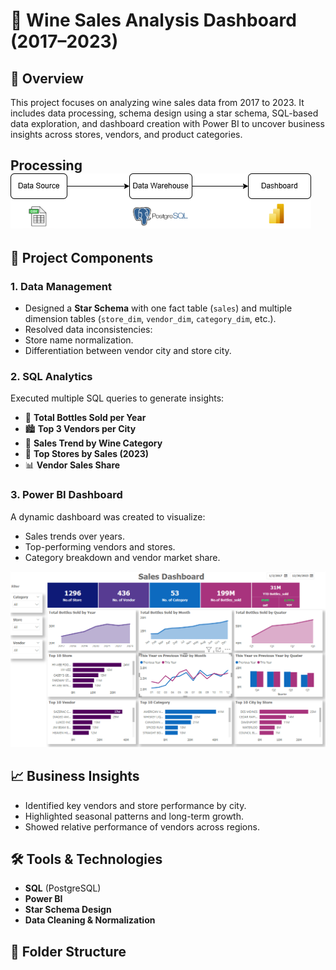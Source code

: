 # 🍷 Wine Sales Analysis Dashboard (2017–2023)

## 📌 Overview
This project focuses on analyzing wine sales data from 2017 to 2023. It includes data processing, schema design using a star schema, SQL-based data exploration, and dashboard creation with Power BI to uncover business insights across stores, vendors, and product categories.


## Processing ![Dashboard Preview](https://github.com/PhungThien63f/WineSalesProject/blob/main/Intro.png)

## 🧩 Project Components

### 1. **Data Management**
- Designed a **Star Schema** with one fact table (`sales`) and multiple dimension tables (`store_dim`, `vendor_dim`, `category_dim`, etc.).
- Resolved data inconsistencies:
- Store name normalization.
- Differentiation between vendor city and store city.

### 2. **SQL Analytics**
Executed multiple SQL queries to generate insights:

- 📅 **Total Bottles Sold per Year**  
- 🏙️ **Top 3 Vendors per City**  
- 🍾 **Sales Trend by Wine Category**  
- 🏬 **Top Stores by Sales (2023)**  
- 📊 **Vendor Sales Share**

### 3. **Power BI Dashboard**
A dynamic dashboard was created to visualize:
- Sales trends over years.
- Top-performing vendors and stores.
- Category breakdown and vendor market share.

![Category Breakdown](https://github.com/PhungThien63f/WineSalesProject/blob/main/dashboard.png)

## 📈 Business Insights
- Identified key vendors and store performance by city.
- Highlighted seasonal patterns and long-term growth.
- Showed relative performance of vendors across regions.

## 🛠️ Tools & Technologies
- **SQL** (PostgreSQL)
- **Power BI**
- **Star Schema Design**
- **Data Cleaning & Normalization**

## 📂 Folder Structure
